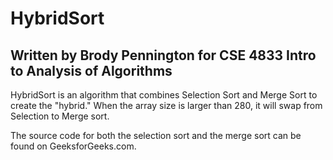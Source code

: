 # HybridSort

## Written by Brody Pennington for CSE 4833 Intro to Analysis of Algorithms

HybridSort is an algorithm that combines Selection Sort and Merge Sort to create the "hybrid."
When the array size is larger than 280, it will swap from Selection to Merge sort.

The source code for both the selection sort and the merge sort can be found on GeeksforGeeks.com.
